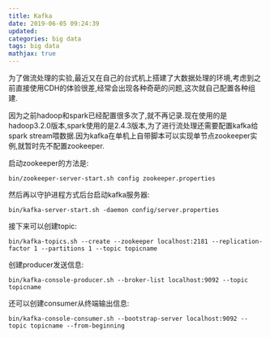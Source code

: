 ```yaml
---
title: Kafka
date: 2019-06-05 09:24:39
updated: 
categories: big data
tags: big data
mathjax: true
---
```

为了做流处理的实验,最近又在自己的台式机上搭建了大数据处理的环境,考虑到之前直接使用CDH的体验很差,经常会出现各种奇葩的问题,这次就自己配置各种组建.

因为之前hadoop和spark已经配置很多次了,就不再记录.现在使用的是hadoop3.2.0版本,spark使用的是2.4.3版本,为了进行流处理还需要配置kafka给spark stream喂数据.因为kafka在单机上自带脚本可以实现单节点zookeeper实例,就暂时先不配置zookeeper.

启动zookeeper的方法是:

    bin/zookeeper-server-start.sh config zookeeper.properties

然后再以守护进程方式后台启动kafka服务器:

    bin/kafka-server-start.sh -daemon config/server.properties
接下来可以创建topic:

    bin/kafka-topics.sh --create --zookeeper localhost:2181 --replication-factor 1 --partitions 1 --topic topicname
创建producer发送信息:

    bin/kafka-console-producer.sh --broker-list localhost:9092 --topic topicname

还可以创建consumer从终端输出信息:

    bin/kafka-console-consumer.sh --bootstrap-server localhost:9092 --topic topicname --from-beginning